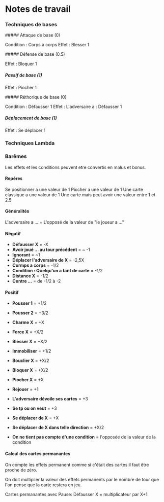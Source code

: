 
# Notes de travail


### Techniques de bases

##### Attaque de base (0)

Condition : Corps à corps
Effet : Blesser 1

##### Défense de base (0.5)

Effet : Bloquer 1

##### Passif de base (1)

Effet : Piocher 1

##### Réthorique de base (0)

Condition : Défausser 1
Effet : L'adversaire a : Défausser 1

##### Déplacement de base (1)

Effet : Se déplacer 1

### Techniques Lambda








### Barêmes

Les effets et les conditions peuvent etre convertis en malus et bonus. 

#### Repères

Se positionner a une valeur de 1
Piocher a une valeur de 1
Une carte classique a une valeur de 1
Une carte mais peut avoir une valeur entre 1 et 2.5

#### Généralités

L'adversaire a ... = L'opposé de la valeur de "le joueur a ..."

#### Négatif

- **Défausser X** = -X
- **Avoir joué ... au tour précédent** = ~ -1
- **Ignorant** = ~1
- **Déplacer l'adversaire de X** = -2,5X
- **Cormps a corps** = -1/2
- **Condition : Quelqu'un a tant de carte** = -1/2
- **Distance X** = -1/2
- **Contre ...** = de -1/2 à -2

#### Positif

- **Pousser 1** = +1/2
- **Pousser 2** = +3/2
- **Charme X** = +X
- **Force X** = +X/2
- **Blesser X** = +X/2
- **Immobiliser** = +1/2
- **Bouclier X** = +X/2
- **Bloquer X** = +X/2
- **Piocher X** = +X
- **Rejouer** = +1
- **L'adversaire dévoile ses cartes** = +3
- **Se tp ou on veut** = +3
- **Se déplacer de X** = +X
- **Se déplacer de X dans telle direction** = +X/2

- **On ne tient pas compte d'une condition** = l'opposée de la valeur de la condition

#### Calcul des cartes permanantes

On compte les effets permanent comme si c'était des cartes il faut être proche de zéro. 

On doit multiplier la valeur des effets permanents par le nombre de tour que l'on pense que la carte restera en jeu.

Cartes permanantes avec Pause: Défausser X = multiplicateur par X+1
